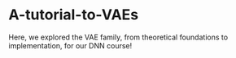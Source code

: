# A-tutorial-to-VAEs
Here, we explored the VAE family, from theoretical foundations to implementation, for our DNN course!
